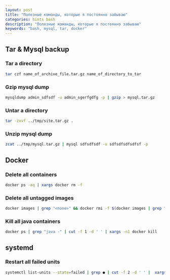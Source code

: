 ```yaml
---
layout: post
title: "Полезные команды, которые я постоянно забываю"
categories: hints bash
description: "Полезные команды, которые я постоянно забываю"
keywords: "bash, mysql, tar, docker"
---
```


## Tar & Mysql backup

### Tar a directory

```bash
tar czf name_of_archive_file.tar.gz name_of_directory_to_tar
```

### Gzip mysql dump

```bash
mysqldump admin_sdfsdf -u admin_sgerfgdfg -p | gzip > mysql.tar.gz
```

### Untar a directory

```bash
tar -zxvf ../tmp/site.tar.gz .
```

### Unzip mysql dump

```bash
zcat ../tmp/mysql.tar.gz | mysql sdfsdfsdf -u sdfsdfsdfsdfsf -p
```

## Docker

### Delete all containers

```bash
docker ps -aq | xargs docker rm -f
```

### Delete all untagged images

```bash
docker images | grep "<none>" && docker rmi -f $(docker images | grep "<none>" | awk "{print \$3}")
```

### Kill all java containers

```bash
docker ps | grep "java -" | cut -f 1 -d ' ' | xargs -n1 docker kill
```

## systemd

### Restart all failed units

```bash
systemctl list-units --state=failed | grep ● | cut -f 2 -d ' ' |  xargs -n1 systemctl restart
```
